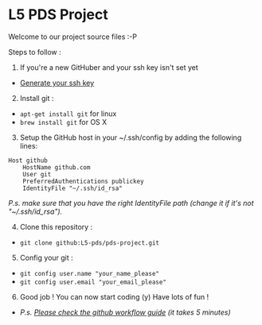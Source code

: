 L5 PDS Project
============

Welcome to our project source files :-P

Steps to follow :

 1. If you're a new GitHuber and your ssh key isn't set yet
  - [Generate your ssh key](https://help.github.com/articles/generating-a-new-ssh-key/)

 2. Install git :

  - `apt-get install git` for linux
  - `brew install git` for OS X

 3. Setup the GitHub host in your ~/.ssh/config by adding the following lines:

  ```
  Host github
      HostName github.com
      User git
      PreferredAuthentications publickey
      IdentityFile "~/.ssh/id_rsa"
  ```
  *P.s. make sure that you have the right IdentityFile path (change it if it's not "~/.ssh/id_rsa").*

 4. Clone this repository :

  - `git clone github:L5-pds/pds-project.git`

 5. Config your git :

  - `git config user.name "your_name_please"`
  - `git config user.email "your_email_please"`

 6. Good job ! You can now start coding (y) Have lots of fun !
  - *P.s. [Please check the github workflow guide](https://guides.github.com/introduction/flow/) (it takes 5 minutes)*

